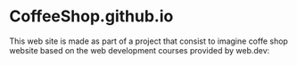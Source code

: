 # CoffeeShop.github.io
This web site is made as part of a project that consist to imagine coffe shop website based on the web development courses provided by web.dev:
